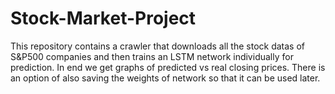 # Stock-Market-Project
This repository contains a crawler that downloads all the stock datas of S&amp;P500 companies and then trains an LSTM network individually for prediction. In end we get graphs of predicted vs real closing prices. There is an option of also saving the weights of network so that it can be used later.
